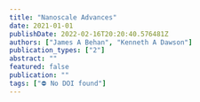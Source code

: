 ```yaml
---
title: "Nanoscale Advances"
date: 2021-01-01
publishDate: 2022-02-16T20:20:40.576481Z
authors: ["James A Behan", "Kenneth A Dawson"]
publication_types: ["2"]
abstract: ""
featured: false
publication: ""
tags: ["⛔ No DOI found"]
---
```


